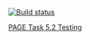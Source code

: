 [![Build status](https://ci.appveyor.com/api/projects/status/ed5iy591pud59w6d?svg=true)](https://ci.appveyor.com/project/DiRover/ahj-homework-forms-5-2)




[PAGE Task 5.2 Testing](https://dirover.github.io/ahj-homework-forms-5.2/)